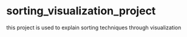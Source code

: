 # sorting_visualization_project
this project is used to explain sorting techniques through visualization

